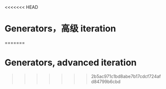
<<<<<<< HEAD
# Generators，高级 iteration
=======
# Generators, advanced iteration
>>>>>>> 2b5ac971c1bd8abe7b17cdcf724afd84799b6cbd
